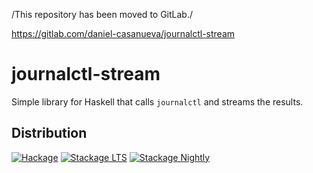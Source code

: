 /This repository has been moved to GitLab./

https://gitlab.com/daniel-casanueva/journalctl-stream

# journalctl-stream

Simple library for Haskell that calls `journalctl` and streams the results.

## Distribution

[![Hackage](https://img.shields.io/hackage/v/journalctl-stream?style=for-the-badge)](https://hackage.haskell.org/package/journalctl-stream)
[![Stackage LTS](http://stackage.org/package/journalctl-stream/badge/lts)](http://stackage.org/lts/package/journalctl-stream)
[![Stackage Nightly](http://stackage.org/package/journalctl-stream/badge/nightly)](http://stackage.org/nightly/package/journalctl-stream)
